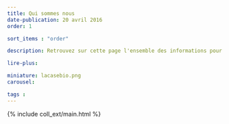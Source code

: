 ```yaml
---
title: Qui sommes nous
date-publication: 20 avril 2016
order: 1

sort_items : "order"

description: Retrouvez sur cette page l'ensemble des informations pour mieux  nous connaître, nous contacter, nous situer.

lire-plus:

miniature: lacasebio.png
carousel: 

tags : 
---
```


<!-- ******************************** -->
<!-- **** intro rayon **** -->



<!-- **** fin intro rayon ********* -->
<!-- ****************************** -->
<!--fin-excerpt-->

{% include coll_ext/main.html %}

